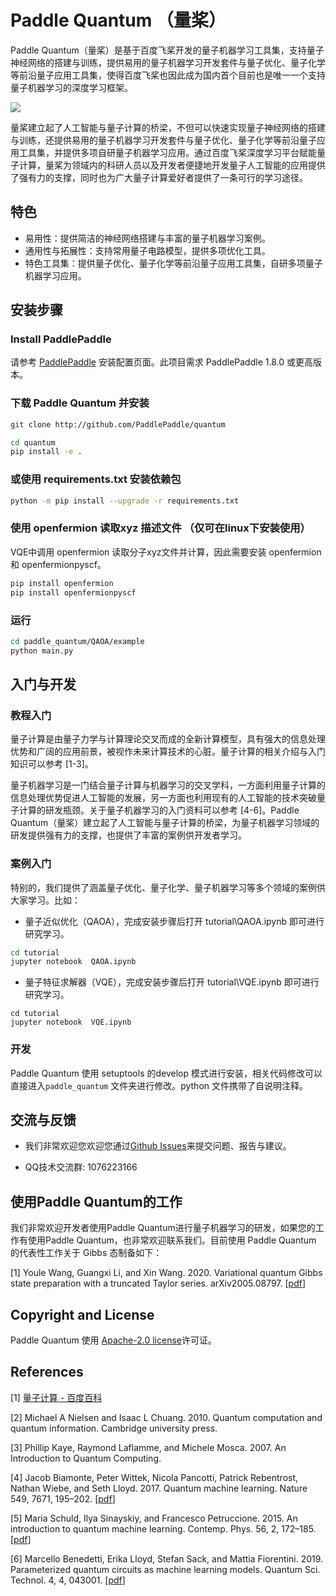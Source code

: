 # Paddle Quantum （量桨）

Paddle Quantum（量桨）是基于百度飞桨开发的量子机器学习工具集，支持量子神经网络的搭建与训练，提供易用的量子机器学习开发套件与量子优化、量子化学等前沿量子应用工具集，使得百度飞桨也因此成为国内首个目前也是唯一一个支持量子机器学习的深度学习框架。

![](https://release-data.cdn.bcebos.com/Paddle%20Quantum.png)

量桨建立起了人工智能与量子计算的桥梁，不但可以快速实现量子神经网络的搭建与训练，还提供易用的量子机器学习开发套件与量子优化、量子化学等前沿量子应用工具集，并提供多项自研量子机器学习应用。通过百度飞桨深度学习平台赋能量子计算，量桨为领域内的科研人员以及开发者便捷地开发量子人工智能的应用提供了强有力的支撑，同时也为广大量子计算爱好者提供了一条可行的学习途径。



## 特色

- 易用性：提供简洁的神经网络搭建与丰富的量子机器学习案例。
- 通用性与拓展性：支持常用量子电路模型，提供多项优化工具。
- 特色工具集：提供量子优化、量子化学等前沿量子应用工具集，自研多项量子机器学习应用。



## 安装步骤

### Install PaddlePaddle
请参考 [PaddlePaddle](https://www.paddlepaddle.org.cn/documentation/docs/zh/beginners_guide/index_cn.html) 安装配置页面。此项目需求 PaddlePaddle 1.8.0 或更高版本。



### 下载 Paddle Quantum 并安装

```bash
git clone http://github.com/PaddlePaddle/quantum
```

```bash
cd quantum
pip install -e .
```



### 或使用 requirements.txt 安装依赖包

```bash
python -m pip install --upgrade -r requirements.txt
```

### 使用 openfermion 读取xyz 描述文件 （仅可在linux下安装使用）
VQE中调用 openfermion 读取分子xyz文件并计算，因此需要安装 openfermion 和 openfermionpyscf。
```bash
pip install openfermion
pip install openfermionpyscf
```


### 运行

```bash
cd paddle_quantum/QAOA/example
python main.py
```



## 入门与开发

### 教程入门

量子计算是由量子力学与计算理论交叉而成的全新计算模型，具有强大的信息处理优势和广阔的应用前景，被视作未来计算技术的心脏。量子计算的相关介绍与入门知识可以参考 [1-3]。

量子机器学习是一门结合量子计算与机器学习的交叉学科，一方面利用量子计算的信息处理优势促进人工智能的发展，另一方面也利用现有的人工智能的技术突破量子计算的研发瓶颈。关于量子机器学习的入门资料可以参考 [4-6]。Paddle Quantum（量桨）建立起了人工智能与量子计算的桥梁，为量子机器学习领域的研发提供强有力的支撑，也提供了丰富的案例供开发者学习。



### 案例入门

特别的，我们提供了涵盖量子优化、量子化学、量子机器学习等多个领域的案例供大家学习。比如：

- 量子近似优化（QAOA），完成安装步骤后打开 tutorial\QAOA.ipynb 即可进行研究学习。

```bash
cd tutorial
jupyter notebook  QAOA.ipynb
```

- 量子特征求解器（VQE），完成安装步骤后打开 tutorial\VQE.ipynb 即可进行研究学习。

```
cd tutorial
jupyter notebook  VQE.ipynb
```



### 开发

Paddle Quantum 使用 setuptools 的develop 模式进行安装，相关代码修改可以直接进入`paddle_quantum` 文件夹进行修改。python 文件携带了自说明注释。



## 交流与反馈

- 我们非常欢迎您欢迎您通过[Github Issues](https://github.com/PaddlePaddle/Quantum/issues)来提交问题、报告与建议。

- QQ技术交流群: 1076223166

## 使用Paddle Quantum的工作

我们非常欢迎开发者使用Paddle Quantum进行量子机器学习的研发，如果您的工作有使用Paddle Quantum，也非常欢迎联系我们。目前使用 Paddle Quantum 的代表性工作关于 Gibbs 态制备如下：

[1] Youle Wang, Guangxi Li, and Xin Wang. 2020. Variational quantum Gibbs state preparation with a truncated Taylor series. arXiv2005.08797. [[pdf](https://arxiv.org/pdf/2005.08797.pdf)]


## Copyright and License

Paddle Quantum 使用 [Apache-2.0 license](LICENSE)许可证。



## References

[1] [量子计算 - 百度百科](https://baike.baidu.com/item/量子计算/11035661?fr=aladdin)

[2] Michael A Nielsen and Isaac L Chuang. 2010. Quantum computation and quantum information. Cambridge university press.

[3] Phillip Kaye, Raymond Laflamme, and Michele Mosca. 2007. An Introduction to Quantum Computing. 

[4] Jacob Biamonte, Peter Wittek, Nicola Pancotti, Patrick Rebentrost, Nathan Wiebe, and Seth Lloyd. 2017. Quantum machine learning. Nature 549, 7671, 195–202. [[pdf](https://arxiv.org/pdf/1611.09347)]

[5] Maria Schuld, Ilya Sinayskiy, and Francesco Petruccione. 2015. An introduction to quantum machine learning. Contemp. Phys. 56, 2, 172–185. [[pdf](https://arxiv.org/pdf/1409.3097)]

[6] Marcello Benedetti, Erika Lloyd, Stefan Sack, and Mattia Fiorentini. 2019. Parameterized quantum circuits as machine learning models. Quantum Sci. Technol. 4, 4, 043001. [[pdf](https://arxiv.org/pdf/1906.07682)]